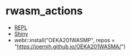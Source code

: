 # rwasm_actions

- [REPL](https://webr.r-wasm.org/latest/)
- [Shiny](https://shinylive.io/r/examples/)
- webr::install("OEKA201WASMP", repos = "https://joernih.github.io/OEKA201WASMA/")
